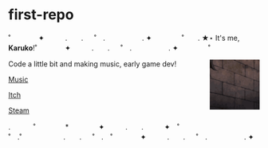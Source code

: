 # first-repo
˚　　　　✦　　　.　　. 　 ˚　.　　　　　 . ✦　　　 　˚　　. ★⋆  It's me, **Karuko**!˚　　　　✦　　　.　　. 　 ˚　.　　　　　 . ✦　　　 　˚　　　　 


<img align="right" width="100" height="100" src="https://github.com/Nawkaruko/First-Repo/blob/main/assets/raphtalia.gif">


Code a little bit and making music, early game dev! 

[Music](https://band.link/Nawkaruko)

[Itch](https://nawkaruko.itch.io/)

[Steam](https://steamcommunity.com/id/nawkaruko)

.   　　˚　　 　　*　　 　　✦　　　.　　.　　　✦　˚ 　　　　 ˚　.˚　　　　　　.　　. 　 ˚　.　˚　　　　✦　　　.　　. 　 ˚　.　　　　　 . ✦　  　
